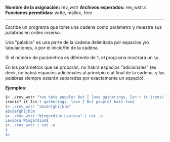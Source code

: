 **Nombre de la asignación:** rev_wstr
**Archivos esperados:** rev_wstr.c
**Funciones permitidas:** write, malloc, free

---

Escribe un programa que tome una cadena como parámetro y muestre sus palabras en orden inverso.

Una "palabra" es una parte de la cadena delimitada por espacios y/o tabulaciones, o por el inicio/fin de la cadena.

Si el número de parámetros es diferente de 1, el programa mostrará un `\n`.

En los parámetros que se probarán, no habrá espacios "adicionales" (es decir, no habrá espacios adicionales al principio o al final de la cadena, y las palabras siempre estarán separadas por exactamente un espacio).

**Ejemplos:**

```bash
$> ./rev_wstr "You hate people! But I love gatherings. Isn't it ironic?" | cat -e
ironic? it Isn't gatherings. love I But people! hate You$
$> ./rev_wstr "abcdefghijklm"
abcdefghijklm
$> ./rev_wstr "Wingardium Leviosa" | cat -e
Leviosa Wingardium$
$> ./rev_wstr | cat -e
$
$>
```
